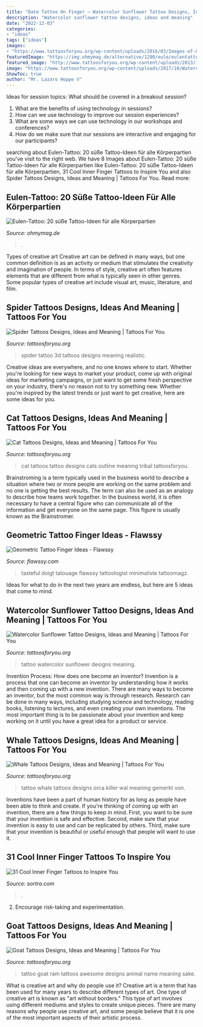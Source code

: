 ```yaml
---
title: "Date Tattoo On Finger ~ Watercolor Sunflower Tattoo Designs, Ideas And Meaning"
description: "Watercolor sunflower tattoo designs, ideas and meaning"
date: "2022-12-03"
categories:
- "ideas"
tags: ["ideas"]
images:
- "https://www.tattoosforyou.org/wp-content/uploads/2016/03/Images-of-Goat-Tattoo.jpg"
featuredImage: "https://img.ohmymag.de/alternative/1280/eule/eulentattoos_bcb775a91fc8beaf0d12d2d5bb6089b7ad508691.jpg"
featured_image: "http://www.tattoosforyou.org/wp-content/uploads/2013/10/Cats-Tattoo.jpg"
image: "https://www.tattoosforyou.org/wp-content/uploads/2017/10/Watercolor-Tattoo-Sunflower.jpg"
ShowToc: true
author: "Mr. Lazaro Hoppe V"
---
```



Ideas for session topics: What should be covered in a breakout session?
1. What are the benefits of using technology in sessions? 
2. How can we use technology to improve our session experiences? 
3. What are some ways we can use technology in our workshops and conferences? 
4. How do we make sure that our sessions are interactive and engaging for our participants?

	

		
searching about Eulen-Tattoo: 20 süße Tattoo-Ideen für alle Körperpartien you've visit to the right web. We have 8 Images about Eulen-Tattoo: 20 süße Tattoo-Ideen für alle Körperpartien like Eulen-Tattoo: 20 süße Tattoo-Ideen für alle Körperpartien, 31 Cool Inner Finger Tattoos to Inspire You and also Spider Tattoos Designs, Ideas and Meaning | Tattoos For You. Read more:
		
    
## Eulen-Tattoo: 20 Süße Tattoo-Ideen Für Alle Körperpartien

<img loading=lazy src="https://img.ohmymag.de/alternative/1280/eule/eulentattoos_bcb775a91fc8beaf0d12d2d5bb6089b7ad508691.jpg" onerror="this.onerror=null;this.src='https://tse2.mm.bing.net/th?id=OIP.ktHLpTqu1agrB8DMhGfXQwHaSh&amp;pid=15.1';" alt="Eulen-Tattoo: 20 süße Tattoo-Ideen für alle Körperpartien">

_Source: ohmymag.de_

>. 

	

Types of creative art
Creative art can be defined in many ways, but one common definition is as an activity or medium that stimulates the creativity and imagination of people. In terms of style, creative art often features elements that are different from what is typically seen in other genres. Some popular types of creative art include visual art, music, literature, and film.

    
## Spider Tattoos Designs, Ideas And Meaning | Tattoos For You

<img loading=lazy src="http://www.tattoosforyou.org/wp-content/uploads/2013/11/Spider-Tattoo-3D-768x1024.jpg" onerror="this.onerror=null;this.src='https://tse2.mm.bing.net/th?id=OIP.4DLYgCHISR1ay4zcRz5gMwHaJ4&amp;pid=15.1';" alt="Spider Tattoos Designs, Ideas and Meaning | Tattoos For You">

_Source: tattoosforyou.org_

>spider tattoo 3d tattoos designs meaning realistic. 

	

Creative ideas are everywhere, and no one knows where to start. Whether you're looking for new ways to market your product, come up with original ideas for marketing campaigns, or just want to get some fresh perspective on your industry, there's no reason not to try something new. Whether you're inspired by the latest trends or just want to get creative, here are some ideas for you.

    
## Cat Tattoos Designs, Ideas And Meaning | Tattoos For You

<img loading=lazy src="http://www.tattoosforyou.org/wp-content/uploads/2013/10/Cats-Tattoo.jpg" onerror="this.onerror=null;this.src='https://tse1.mm.bing.net/th?id=OIP.HcRhM8uBxmC-KuoZOMG-8gHaJ4&amp;pid=15.1';" alt="Cat Tattoos Designs, Ideas and Meaning | Tattoos For You">

_Source: tattoosforyou.org_

>cat tattoos tattoo designs cats outline meaning tribal tattoosforyou. 

	

Brainstroming is a term typically used in the business world to describe a situation where two or more people are working on the same problem and no one is getting the best results. The term can also be used as an analogy to describe how teams work together. In the business world, it is often necessary to have a central figure who can communicate all of the information and get everyone on the same page. This figure is usually known as the Brainstromer.

    
## Geometric Tattoo Finger Ideas - Flawssy

<img loading=lazy src="https://www.flawssy.com/wp-content/uploads/2016/12/Geometric-Finger-Tattoo.jpg" onerror="this.onerror=null;this.src='https://tse4.mm.bing.net/th?id=OIP.4sGsItA1BLDs9Of2lPiGewHaLF&amp;pid=15.1';" alt="Geometric Tattoo Finger Ideas - Flawssy">

_Source: flawssy.com_

>tasteful doigt tatouage flawssy tattoologist minimaliste tattoomagz. 

	

Ideas for what to do in the next two years are endless, but here are 5 ideas that come to mind. 

    
## Watercolor Sunflower Tattoo Designs, Ideas And Meaning | Tattoos For You

<img loading=lazy src="https://www.tattoosforyou.org/wp-content/uploads/2017/10/Watercolor-Tattoo-Sunflower.jpg" onerror="this.onerror=null;this.src='https://tse3.mm.bing.net/th?id=OIP.wQ8fqYpFTdropfvdMyV69wHaJ3&amp;pid=15.1';" alt="Watercolor Sunflower Tattoo Designs, Ideas and Meaning | Tattoos For You">

_Source: tattoosforyou.org_

>tattoo watercolor sunflower designs meaning. 

	

Invention Process: How does one become an inventor?
Invention is a process that one can become an inventor by understanding how it works and then coming up with a new invention. There are many ways to become an inventor, but the most common way is through research. Research can be done in many ways, including studying science and technology, reading books, listening to lectures, and even creating your own inventions. The most important thing is to be passionate about your invention and keep working on it until you have a great idea for a product or service.

    
## Whale Tattoos Designs, Ideas And Meaning | Tattoos For You

<img loading=lazy src="https://www.tattoosforyou.org/wp-content/uploads/2016/03/Whale-Tattoo-Designs.jpg" onerror="this.onerror=null;this.src='https://tse2.mm.bing.net/th?id=OIP.fRSW0zGs6EMfm1oH3XzhBwHaME&amp;pid=15.1';" alt="Whale Tattoos Designs, Ideas and Meaning | Tattoos For You">

_Source: tattoosforyou.org_

>tattoo whale tattoos designs orca killer wal meaning gemerkt von. 

	

Inventions have been a part of human history for as long as people have been able to think and create. If you're thinking of coming up with an invention, there are a few things to keep in mind. First, you want to be sure that your invention is safe and effective. Second, make sure that your invention is easy to use and can be replicated by others. Third, make sure that your invention is beautiful or useful enough that people will want to use it.

    
## 31 Cool Inner Finger Tattoos To Inspire You

<img loading=lazy src="http://www.sortra.com/wp-content/uploads/2014/12/inner-finger-tattoo11.jpg" onerror="this.onerror=null;this.src='https://tse2.mm.bing.net/th?id=OIP.p2VT1ifEUgbZCcO0mbRsawHaHP&amp;pid=15.1';" alt="31 Cool Inner Finger Tattoos to Inspire You">

_Source: sortra.com_

>. 

	

2. Encourage risk-taking and experimentation.

    
## Goat Tattoos Designs, Ideas And Meaning | Tattoos For You

<img loading=lazy src="https://www.tattoosforyou.org/wp-content/uploads/2016/03/Images-of-Goat-Tattoo.jpg" onerror="this.onerror=null;this.src='https://tse4.mm.bing.net/th?id=OIP.bUPAAfeRJBpBgOl1kaiqngAAAA&amp;pid=15.1';" alt="Goat Tattoos Designs, Ideas and Meaning | Tattoos For You">

_Source: tattoosforyou.org_

>tattoo goat ram tattoos awesome designs animal name meaning sake. 

	

What is creative art and why do people use it?
Creative art is a term that has been used for many years to describe different types of art. One type of creative art is known as "art without borders." This type of art involves using different mediums and styles to create unique pieces. There are many reasons why people use creative art, and some people believe that it is one of the most important aspects of their artistic process.

